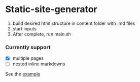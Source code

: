 # Static-site-generator

1. build desired html structure in content folder with .md files
2. start inputs
3. After complete, run main.sh

### Currently support

- [X] multiple pages
- [ ] nested inline markdowns

See the [example](https://rayz5805.github.io/Static-site-generator/)
